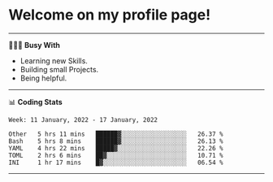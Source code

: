 # Welcome on my profile page!
<!-- print(("dralla"[::-1]+"s").capitalize()) -->

---
👨🏻‍💻 **Busy With**
* Learning new Skills.
* Building small Projects.
* Being helpful.

---
📊 **Coding Stats**
<!--START_SECTION:waka-->
```text
Week: 11 January, 2022 - 17 January, 2022

Other   5 hrs 11 mins   ██████▓░░░░░░░░░░░░░░░░░░   26.37 % 
Bash    5 hrs 8 mins    ██████▓░░░░░░░░░░░░░░░░░░   26.13 % 
YAML    4 hrs 22 mins   █████▓░░░░░░░░░░░░░░░░░░░   22.26 % 
TOML    2 hrs 6 mins    ██▓░░░░░░░░░░░░░░░░░░░░░░   10.71 % 
INI     1 hr 17 mins    █▓░░░░░░░░░░░░░░░░░░░░░░░   06.54 % 
```
<!--END_SECTION:waka-->
---
